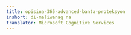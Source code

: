 ```yaml
---
title: opisina-365-advanced-banta-proteksyon
inshort: di-maliwanag na
translator: Microsoft Cognitive Services
---
```





